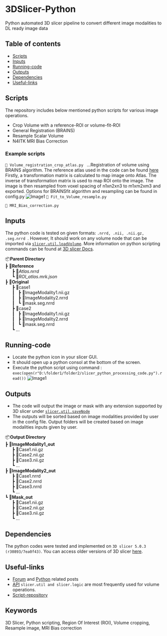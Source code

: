 # 3DSlicer-Python
Python automated 3D slicer pipeline to convert different image modalities to DL ready image data


## Table of contents
* [Scripts](#scripts)
* [Inputs](#inputs)
* [Running-code](#run-code)
* [Outputs](#outputs)
* [Dependencies](#dependencies)
* [Useful-links](#links)

## Scripts
The repository includes below mentioned python scripts for various image operations. 
  - Crop Volume with a reference-ROI or volume-fit-ROI
  - General Registration (BRAINS)
  - Resample Scalar Volume
  - N4ITK MRI Bias Correction 

 ### Example scripts
  ```📜 Volume_registration_crop_atlas.py ```
      ...Registration of volume using BRAINS algorithm. The reference atlas used in the code can be found [here](https://www.ncbi.nlm.nih.gov/pmc/articles/PMC7274757/) Firstly, a transformation matrix is calculated to map image onto Atlas. The inverse of transformation matrix is used to map ROI onto the image. The image is then resampled from voxel spacing of n1xn2xn3 to m1xm2xm3 and exported.  Options for BRAINSfit algorithm and resampling can be found in config.py
  ![Image1](Documentation/Brainsfit_crop_resample.png)
  ```📜 Fit_to_Volume_resample.py ```
      
  ``` 📜 MRI_Bias_correction.py ```
      




## Inputs
The python code is tested on given formats: ```.nrrd, .nii, .nii.gz, .seg.nrrd ```. However, It should work on any volume node that can be imported via [```slicer.util.loadVolume```](https://slicer.readthedocs.io/en/v4.11/developer_guide/slicer.html?highlight=util.loadVolume#slicer.util.loadVolume). More information on python scripting commands can be found at [3D slicer Docs](https://slicer.readthedocs.io/en/v4.11/index.html). 

📦**Parent Directory**          &emsp; &emsp;  
  ┣ 📂**Reference**  
&ensp; &ensp;    ┣ 📜*Atlas.nrrd*  
&ensp; &ensp;    ┗ 📜*ROI_atlas.mrk.json*  
  ┣ 📂**Original**  
  &ensp; &ensp;    ┣ 📂case1                     
  &ensp; &ensp; ┃ &nbsp;    ┣ 📜ImageModality1.nii.gz  
  &ensp; &ensp; ┃ &nbsp;    ┣ 📜ImageModality2.nrrd  
  &ensp; &ensp; ┃ &nbsp;    ┗ 📜mask.seg.nrrd  
  &ensp; &ensp;    ┣ 📂case2                     
  &ensp; &ensp; ┃ &nbsp;    ┣ 📜ImageModality1.nii.gz  
  &ensp; &ensp; ┃ &nbsp;    ┣ 📜ImageModality2.nrrd  
  &ensp; &ensp; ┃ &nbsp;    ┗ 📜mask.seg.nrrd  
  &ensp; &ensp; ┗ ...                             
  
## Running-code
- Locate the python icon in your slicer GUI.
- It should open up a python consol at the bottom of the screen.
- Execute the python script using command : ``` exec(open(r"D:\folder1/folder2/slicer_python_processing_code.py").read()) ```
![Image1](Documentation/step1.png)

## Outputs
- The code will output the image or mask with any extension supported by 3D slicer under [```slicer.util.saveNode```](https://slicer.readthedocs.io/en/latest/developer_guide/slicer.html#slicer.util.saveNode)
- The outputs will be sorted based on image modalities provided by user in the config file. Output folders will be created based on image modalities inputs given by user.
 
📦**Output Directory**          &emsp; &emsp;  
  ┣ 📂**ImageModality1_out**  
  &ensp; &ensp;    ┣ 📜Case1.nii.gz  
  &ensp; &ensp;    ┣ 📜Case2.nii.gz   
  &ensp; &ensp;    ┣ 📜Case3.nii.gz  
  &ensp; &ensp;    ┗ ...  
  ┣ 📂**ImageModality2_out**  
  &ensp; &ensp;    ┣ 📜Case1.nrrd  
  &ensp; &ensp;    ┣ 📜Case2.nrrd   
  &ensp; &ensp;    ┣ 📜Case3.nrrd  
  &ensp; &ensp;    ┗ ...    
  ┗ 📂**Mask_out**  
  &ensp; &ensp;    ┣ 📜Case1.nii.gz  
  &ensp; &ensp;    ┣ 📜Case2.nii.gz   
  &ensp; &ensp;    ┣ 📜Case3.nii.gz  
  &ensp; &ensp;    ┗ ... 


## Dependencies
The python codes were tested and implemented on ```3D slicer 5.0.3 (r30893/7ea0f43)```. You can access older versions of 3D slicer [here](https://slicer-packages.kitware.com/#collection/5f4474d0e1d8c75dfc70547e/folder/5f4474d0e1d8c75dfc705482).

## Useful-links
- [Forum](https://discourse.slicer.org/) and  [Python](https://discourse.slicer.org/tag/python) related posts
- [API](https://slicer.readthedocs.io/en/latest/developer_guide/slicer.html) ```slicer.util and slicer.logic``` are most frequently used for volume operations. 
- [Script-repository](https://slicer.readthedocs.io/en/latest/developer_guide/script_repository.html)

## Keywords
3D Slicer, Python scripting, Region Of Interest (ROI), Volume cropping, Resample image, MRI Bias correction